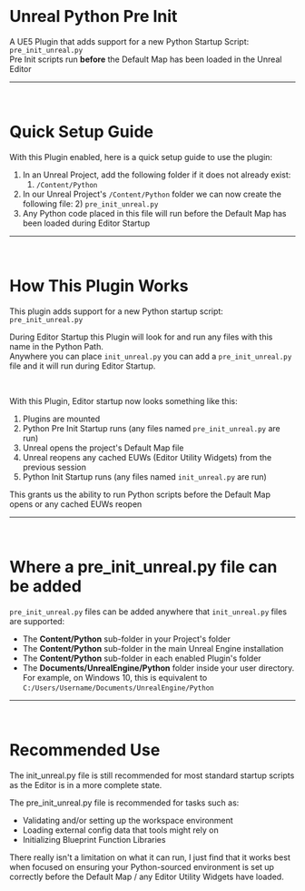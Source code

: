 <br>

# Unreal Python Pre Init

A UE5 Plugin that adds support for a new Python Startup Script: `pre_init_unreal.py`<br>
Pre Init scripts run **before** the Default Map has been loaded in the Unreal Editor

---
<br>

# Quick Setup Guide

With this Plugin enabled, here is a quick setup guide to use the plugin:

1) In an Unreal Project, add the following folder if it does not already exist:
   1) `/Content/Python`
2) In our Unreal Project's `/Content/Python` folder we can now create the following file:
   2) `pre_init_unreal.py`
3) Any Python code placed in this file will run before the Default Map has been loaded during Editor Startup

---
<br>


# How This Plugin Works

This plugin adds support for a new Python startup script: `pre_init_unreal.py`

During Editor Startup this Plugin will look for and run any files with this name in the Python Path. <br>
Anywhere you can place `init_unreal.py` you can add a `pre_init_unreal.py` file and it will run during Editor Startup.

<br>

With this Plugin, Editor startup now looks something like this:
1) Plugins are mounted
2) Python Pre Init Startup runs (any files named `pre_init_unreal.py` are run)
3) Unreal opens the project's Default Map file
4) Unreal reopens any cached EUWs (Editor Utility Widgets) from the previous session
5) Python Init Startup runs (any files named `init_unreal.py` are run)

This grants us the ability to run Python scripts before the Default Map opens or any cached EUWs reopen

---
<br>


# Where a pre_init_unreal.py file can be added

`pre_init_unreal.py` files can be added anywhere that `init_unreal.py` files are supported:

- The **Content/Python** sub-folder in your Project's folder
- The **Content/Python** sub-folder in the main Unreal Engine installation
- The **Content/Python** sub-folder in each enabled Plugin's folder
- The **Documents/UnrealEngine/Python** folder inside your user directory. <br>
  For example, on Windows 10, this is equivalent to `C:/Users/Username/Documents/UnrealEngine/Python`

---
<br>


# Recommended Use

The init_unreal.py file is still recommended for most standard startup scripts 
as the Editor is in a more complete state. 

The pre_init_unreal.py file is recommended for tasks such as:
- Validating and/or setting up the workspace environment
- Loading external config data that tools might rely on
- Initializing Blueprint Function Libraries

There really isn't a limitation on what it can run, I just find that it works best when 
focused on ensuring your Python-sourced environment is set up correctly before the 
Default Map / any Editor Utility Widgets have loaded.